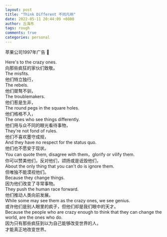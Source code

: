 ```yaml
---
layout: post
title: "Think Different 不同凡响"
date: 2022-05-11 20:44:09 +0800
author: 丘海东 
tags: rough
comments: true
categories: personal
---
```

苹果公司1997年广告  🍎  

Here's to the crazy ones.  
向那些疯狂的家伙们致敬。  
The misfits.  
他们特立独行，  
The rebels.  
他们桀骜不驯，  
The troublemakers.  
他们惹是生非，  
The round pegs in the square holes.  
他们格格不入，  
The ones who see things differently.  
他们用与众不同的眼光看待事物，  
They're not fond of rules.  
他们不喜欢墨守成规，  
And they have no respect for the status quo.  
他们也不愿安于现状。  
You can quote them, disagree with them，glorify or vilify them.  
你可以赞美他们，反对他们，颂扬或是诋毁他们，  
About the only thing that you can't do is ignore them.  
但唯独不能漠视他们。  
Because they change things.  
因为他们改变了寻常事物。  
They push the human race forward.  
他们推动人类向前发展。  
While some may see them as the crazy ones, we see genius.  
或许他们是别人眼里的疯子，但他们却是我们眼中的天才。  
Because the people who are crazy enough to think that they can change the world, are the ones who do.  
因为只有那些疯狂到以为自己能够改变世界的人，  
才能真正地改变世界。  
